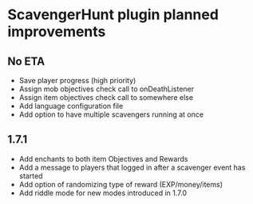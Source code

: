 # ScavengerHunt plugin planned improvements

## No ETA
* Save player progress (high priority)
* Assign mob objectives check call to onDeathListener
* Assign item objectives check call to somewhere else
* Add language configuration file
* Add option to have multiple scavengers running at once

## 1.7.1
* Add enchants to both item Objectives and Rewards
* Add a message to players that logged in after a scavenger event has started
* Add option of randomizing type of reward (EXP/money/items)
* Add riddle mode for new modes introduced in 1.7.0